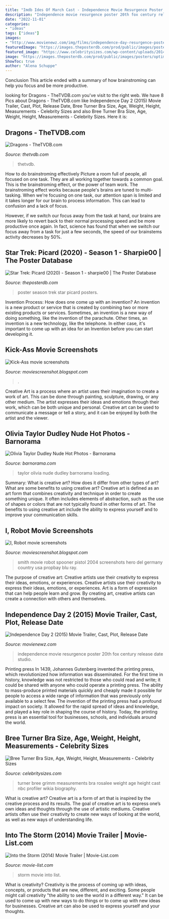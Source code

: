 ```yaml
---
title: "Imdb Ides Of March Cast - Independence Movie Resurgence Poster 20th Fox Century Release Date Studio"
description: "Independence movie resurgence poster 20th fox century release date studio"
date: "2022-11-01"
categories:
- "ideas"
tags: ["ideas"]
images:
- "http://www.movienewz.com/img/films/independence-day-resurgence-poster.jpg"
featuredImage: "https://images.theposterdb.com/prod/public/images/posters/optimized/shows/262/season_1/I6M7tTsi4nMQwhcZIDPUIjLxOPS6hKmgDQrUG5BE.jpg"
featured_image: "https://www.celebritysizes.com/wp-content/uploads/2014/01/Bree-Turner.jpg"
image: "https://images.theposterdb.com/prod/public/images/posters/optimized/shows/262/season_1/I6M7tTsi4nMQwhcZIDPUIjLxOPS6hKmgDQrUG5BE.jpg"
ShowToc: true
author: "Alena Schuppe"
---
```



Conclusion
This article ended with a summary of how brainstroming can help you focus and be more productive.

	

		
looking for Dragons - TheTVDB.com you've visit to the right web. We have 8 Pics about Dragons - TheTVDB.com like Independence Day 2 (2015) Movie Trailer, Cast, Plot, Release Date, Bree Turner Bra Size, Age, Weight, Height, Measurements - Celebrity Sizes and also Bree Turner Bra Size, Age, Weight, Height, Measurements - Celebrity Sizes. Here it is:
		
    
## Dragons - TheTVDB.com

<img loading=lazy src="https://artworks.thetvdb.com/banners/posters/261202-5_t.jpg" onerror="this.onerror=null;this.src='https://tse2.mm.bing.net/th?id=OIP.BOCX3EVrFxQ8Ka29_oaCOAAAAA&amp;pid=15.1';" alt="Dragons - TheTVDB.com">

_Source: thetvdb.com_

>thetvdb. 

	

How to do brainstroming effectively
Picture a room full of people, all focused on one task. They are all working together towards a common goal. This is the brainstroming effect, or the power of team work.
The brainstroming effect works because people's brains are tuned to multi-tasking. When we're focusing on one task, our attention span is limited and it takes longer for our brain to process information. This can lead to confusion and a lack of focus.

However, if we switch our focus away from the task at hand, our brains are more likely to revert back to their normal processing speed and be more productive once again. In fact, science has found that when we switch our focus away from a task for just a few seconds, the speed of our brainstems activity decreases by 50%.

    
## Star Trek: Picard (2020) - Season 1 - Sharpie00 | The Poster Database

<img loading=lazy src="https://images.theposterdb.com/prod/public/images/posters/optimized/shows/262/season_1/I6M7tTsi4nMQwhcZIDPUIjLxOPS6hKmgDQrUG5BE.jpg" onerror="this.onerror=null;this.src='https://tse4.mm.bing.net/th?id=OIP.adP8L7AsNLVVn0-0ixfSWwHaLH&amp;pid=15.1';" alt="Star Trek: Picard (2020) - Season 1 - sharpie00 | The Poster Database">

_Source: theposterdb.com_

>poster season trek star picard posters. 

	

Invention Process: How does one come up with an invention?
An invention is a new product or service that is created by combining two or more existing products or services. Sometimes, an invention is a new way of doing something, like the invention of the parachute. Other times, an invention is a new technology, like the telephone. In either case, it's important to come up with an idea for an Invention before you can start developing it.

    
## Kick-Ass Movie Screenshots

<img loading=lazy src="https://2.bp.blogspot.com/-ZT4xyfGGtmY/Tdz7fS-gSkI/AAAAAAAAA1Y/qXjMXEz-lrg/s1600/kick-ass-movie-screenshots7.jpg" onerror="this.onerror=null;this.src='https://tse2.mm.bing.net/th?id=OIP.OORHorgz7SpQH4Hvz5xLRQHaDM&amp;pid=15.1';" alt="Kick-Ass movie screenshots">

_Source: moviescreenshot.blogspot.com_

>. 

	

Creative Art is a process where an artist uses their imagination to create a work of art. This can be done through painting, sculpture, drawing, or any other medium. The artist expresses their ideas and emotions through their work, which can be both unique and personal. Creative art can be used to communicate a message or tell a story, and it can be enjoyed by both the artist and the viewer.

    
## Olivia Taylor Dudley Nude Hot Photos - Barnorama

<img loading=lazy src="https://www.barnorama.com/wp-content/uploads/2017/02/19-Olivia-Taylor.jpg" onerror="this.onerror=null;this.src='https://tse2.mm.bing.net/th?id=OIP.xEFFSPdUvMQfoQHYvxjiZwHaMM&amp;pid=15.1';" alt="Olivia Taylor Dudley Nude Hot Photos - Barnorama">

_Source: barnorama.com_

>taylor olivia nude dudley barnorama loading. 

	

Summary: What is creative art? How does it differ from other types of art? What are some benefits to using creative art?
Creative art is defined as an art form that combines creativity and technique in order to create something unique. It often includes elements of abstraction, such as the use of shapes or colors that are not typically found in other forms of art. The benefits to using creative art include the ability to express yourself and to improve your communication skills.

    
## I, Robot Movie Screenshots

<img loading=lazy src="http://4.bp.blogspot.com/-qJLFYOz-vE4/T0eFo-lv8QI/AAAAAAAAEgU/mj6sXXtgxZ0/s1600/i-robot-movie-screenshots3.jpg" onerror="this.onerror=null;this.src='https://tse3.mm.bing.net/th?id=OIP.ofIaf3JC2Me9KJrfqs7WyAHaDJ&amp;pid=15.1';" alt="I, Robot movie screenshots">

_Source: moviescreenshot.blogspot.com_

>smith movie robot spooner pistol 2004 screenshots hero del germany country usa propbay blu ray. 

	

The purpose of creative art: Creative artists use their creativity to express their ideas, emotions, or experiences.
Creative artists use their creativity to express their ideas, emotions, or experiences. Art is a form of expression that can help people learn and grow. By creating art, creative artists can create a connection with others and themselves.

    
## Independence Day 2 (2015) Movie Trailer, Cast, Plot, Release Date

<img loading=lazy src="http://www.movienewz.com/img/films/independence-day-resurgence-poster.jpg" onerror="this.onerror=null;this.src='https://tse4.mm.bing.net/th?id=OIP.1OASVVVQlCRzT--_jnDBNAHaK-&amp;pid=15.1';" alt="Independence Day 2 (2015) Movie Trailer, Cast, Plot, Release Date">

_Source: movienewz.com_

>independence movie resurgence poster 20th fox century release date studio. 

	

Printing press
In 1439, Johannes Gutenberg invented the printing press, which revolutionized how information was disseminated. For the first time in history, knowledge was not restricted to those who could read and write; it could be shared with anyone who could operate a printing press. The ability to mass-produce printed materials quickly and cheaply made it possible for people to access a wide range of information that was previously only available to a select few.
The invention of the printing press had a profound impact on society. It allowed for the rapid spread of ideas and knowledge, and played a key role in shaping the course of history. Today, the printing press is an essential tool for businesses, schools, and individuals around the world.

    
## Bree Turner Bra Size, Age, Weight, Height, Measurements - Celebrity Sizes

<img loading=lazy src="https://www.celebritysizes.com/wp-content/uploads/2014/01/Bree-Turner.jpg" onerror="this.onerror=null;this.src='https://tse1.mm.bing.net/th?id=OIP.hgvJN4AXNCem4fNAwANv6AHaLa&amp;pid=15.1';" alt="Bree Turner Bra Size, Age, Weight, Height, Measurements - Celebrity Sizes">

_Source: celebritysizes.com_

>turner bree grimm measurements bra rosalee weight age height cast nbc profiler wikia biography. 

	

What is creative art?
Creative art is a form of art that is inspired by the creative process and its results. The goal of creative art is to express one’s own ideas and thoughts through the use of artistic mediums. Creative artists often use their creativity to create new ways of looking at the world, as well as new ways of understanding life.

    
## Into The Storm (2014) Movie Trailer | Movie-List.com

<img loading=lazy src="https://www.movie-list.com/img/posters/big/zoom/intothestorm.jpg" onerror="this.onerror=null;this.src='https://tse2.mm.bing.net/th?id=OIP.dlRgiwGWEyZIj2WLDkPfpQHaKK&amp;pid=15.1';" alt="Into the Storm (2014) Movie Trailer | Movie-List.com">

_Source: movie-list.com_

>storm movie into list. 

	

What is creativity?
Creativity is the process of coming up with ideas, concepts, or products that are new, different, and exciting. Some people might call creativity "the ability to see the world in a different way." It can be used to come up with new ways to do things or to come up with new ideas for businesses. Creative art can also be used to express yourself and your thoughts.

